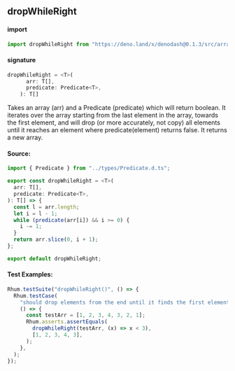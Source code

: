 ## dropWhileRight

#### import

```typescript
import dropWhileRight from "https://deno.land/x/denodash@0.1.3/src/array/dropWhileRight.ts";
```

#### signature

```typescript
dropWhileRight = <T>(
      arr: T[],
      predicate: Predicate<T>,
    ): T[]
```

Takes an array (arr) and a Predicate (predicate) which will return boolean. It
iterates over the array starting from the last element in the array, towards the
first element, and will drop (or more accurately, not copy) all elements until
it reaches an element where predicate(element) returns false. It returns a new
array.

#### Source:

```typescript
import { Predicate } from "../types/Predicate.d.ts";

export const dropWhileRight = <T>(
  arr: T[],
  predicate: Predicate<T>,
): T[] => {
  const l = arr.length;
  let i = l - 1;
  while (predicate(arr[i]) && i >= 0) {
    i -= 1;
  }
  return arr.slice(0, i + 1);
};

export default dropWhileRight;
```

#### Test Examples:

```typescript
Rhum.testSuite("dropWhileRight()", () => {
  Rhum.testCase(
    "should drop elements from the end until it finds the first element that doesn't match",
    () => {
      const testArr = [1, 2, 3, 4, 3, 2, 1];
      Rhum.asserts.assertEquals(
        dropWhileRight(testArr, (x) => x < 3),
        [1, 2, 3, 4, 3],
      );
    },
  );
});
```
